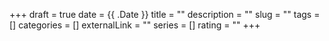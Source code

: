 +++ 
draft = true
date = {{ .Date }}
title = ""
description = ""
slug = "" 
tags = []
categories = []
externalLink = ""
series = []
rating = ""
+++
